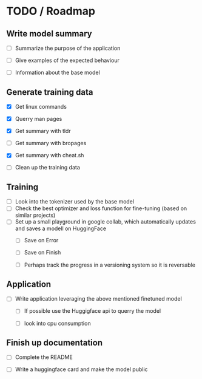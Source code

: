 # TODO / Roadmap

## Write model summary
- [ ] Summarize the purpose of the application
- [ ] Give examples of the expected behaviour
- [ ] Information about the base model


## Generate training data
- [x] Get linux commands
- [x] Querry man pages
- [x] Get summary with tldr
- [ ] Get summary with bropages
- [x] Get summary with cheat.sh
- [ ] Clean up the training data


## Training
- [ ] Look into the tokenizer used by the base model
- [ ] Check the best optimizer and loss function for fine-tuning (based on similar projects)
- [ ] Set up a small playground in google collab, which automatically updates and saves a modell on HuggingFace
  - [ ] Save on Error
  - [ ] Save on Finish
  - [ ] Perhaps track the progress in a versioning system so it is reversable


## Application
- [ ] Write application leveraging the above mentioned finetuned model
  - [ ] If possible use the Huggigface api to querry the model
  - [ ] look into cpu consumption


## Finish up documentation
- [ ] Complete the README
- [ ] Write a huggingface card and make the model public

